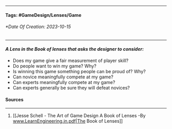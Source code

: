 __________________________________________________________________________
#### **Tags:** #GameDesign/Lenses/Game
###### *Date Of Creation: 2023-10-15
__________________________________________________________________________

#### ***A Lens in the Book of lenses that asks the designer to consider:***
- Does my game give a fair measurement of player skill?
- Do people want to win my game? Why?
- Is winning this game something people can be proud of? Why?
- Can novice meaningfully compete at my game?
- Can experts meaningfully compete at my game?
- Can experts generally be sure they will defeat novices?
#### Sources
__________________________________________________________________________
1. [[Jesse Schell - The Art of Game Design A Book of Lenses -By www.LearnEngineering.in.pdf|The Book of Lenses]]